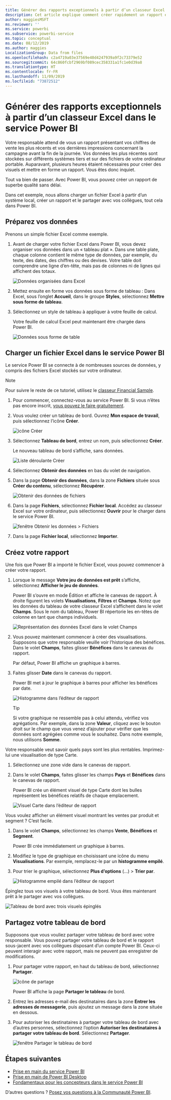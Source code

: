 ```yaml
---
title: Générer des rapports exceptionnels à partir d’un classeur Excel dans le service Power BI
description: Cet article explique comment créer rapidement un rapport exceptionnel à partir d’un classeur Excel.
author: maggiesMSFT
ms.reviewer: ''
ms.service: powerbi
ms.subservice: powerbi-service
ms.topic: conceptual
ms.date: 08/12/2019
ms.author: maggies
LocalizationGroup: Data from files
ms.openlocfilehash: c2a4719a03e37569e40d4247939a9f2c73379e52
ms.sourcegitcommit: 64c860fcbf2969bf089cec358331a1fc1e0d39a8
ms.translationtype: HT
ms.contentlocale: fr-FR
ms.lasthandoff: 11/09/2019
ms.locfileid: "73872512"
---
```

# <a name="from-excel-workbook-to-stunning-report-in-the-power-bi-service"></a>Générer des rapports exceptionnels à partir d’un classeur Excel dans le service Power BI
Votre responsable attend de vous un rapport présentant vos chiffres de vente les plus récents et vos dernières impressions concernant la campagne avant la fin de la journée. Vos données les plus récentes sont stockées sur différents systèmes tiers et sur des fichiers de votre ordinateur portable. Auparavant, plusieurs heures étaient nécessaires pour créer des visuels et mettre en forme un rapport. Vous êtes donc inquiet.

Tout va bien de passer. Avec Power BI, vous pouvez créer un rapport de superbe qualité sans délai.

Dans cet exemple, nous allons charger un fichier Excel à partir d’un système local, créer un rapport et le partager avec vos collègues, tout cela dans Power BI.

## <a name="prepare-your-data"></a>Préparez vos données
Prenons un simple fichier Excel comme exemple. 

1. Avant de charger votre fichier Excel dans Power BI, vous devez organiser vos données dans un « tableau plat ». Dans une table plate, chaque colonne contient le même type de données, par exemple, du texte, des dates, des chiffres ou des devises. Votre table doit comprendre une ligne d’en-tête, mais pas de colonnes ni de lignes qui affichent des totaux.

   ![Données organisées dans Excel](media/service-from-excel-to-stunning-report/pbi_excel_file.png)

2. Mettez ensuite en forme vos données sous forme de tableau : Dans Excel, sous l’onglet **Accueil**, dans le groupe **Styles**, sélectionnez **Mettre sous forme de tableau**. 

3. Sélectionnez un style de tableau à appliquer à votre feuille de calcul. 

   Votre feuille de calcul Excel peut maintenant être chargée dans Power BI.

   ![Données sous forme de table](media/service-from-excel-to-stunning-report/pbi_excel_table.png)

## <a name="upload-your-excel-file-to-the-power-bi-service"></a>Charger un fichier Excel dans le service Power BI
Le service Power BI se connecte à de nombreuses sources de données, y compris des fichiers Excel stockés sur votre ordinateur. 

 > [!NOTE] 
 > Pour suivre le reste de ce tutoriel, utilisez le [classeur Financial Sample](sample-financial-download.md).

1. Pour commencer, connectez-vous au service Power BI. Si vous n’êtes pas encore inscrit, [vous pouvez le faire gratuitement](https://powerbi.com).

2. Vous voulez créer un tableau de bord. Ouvrez **Mon espace de travail**, puis sélectionnez l’icône **Créer**.

   ![icône Créer](media/service-from-excel-to-stunning-report/power-bi-new-dash.png)

3. Sélectionnez **Tableau de bord**, entrez un nom, puis sélectionnez **Créer**. 

   Le nouveau tableau de bord s’affiche, sans données.

   ![Liste déroulante Créer](media/service-from-excel-to-stunning-report/power-bi-create-dash.png)

4. Sélectionnez **Obtenir des données** en bas du volet de navigation. 

5. Dans la page **Obtenir des données**, dans la zone **Fichiers** située sous **Créer du contenu**, sélectionnez **Récupérer**.

   ![Obtenir des données de fichiers](media/service-from-excel-to-stunning-report/pbi_get_files.png)

6. Dans la page **Fichiers**, sélectionnez **Fichier local**. Accédez au classeur Excel sur votre ordinateur, puis sélectionnez **Ouvrir** pour le charger dans le service Power BI. 

   ![fenêtre Obtenir les données > Fichiers](media/service-from-excel-to-stunning-report/pbi_local_file.png)

7. Dans la page **Fichier local**, sélectionnez **Importer**.


## <a name="build-your-report"></a>Créez votre rapport
Une fois que Power BI a importé le fichier Excel, vous pouvez commencer à créer votre rapport. 

1. Lorsque le message **Votre jeu de données est prêt** s’affiche, sélectionnez **Afficher le jeu de données**.  

   Power BI s’ouvre en mode Édition et affiche le canevas de rapport. À droite figurent les volets **Visualisations**, **Filtres** et **Champs**. Notez que les données du tableau de votre classeur Excel s’affichent dans le volet **Champs**. Sous le nom du tableau, Power BI répertorie les en-têtes de colonne en tant que champs individuels.

   ![Représentation des données Excel dans le volet Champs](media/service-from-excel-to-stunning-report/pbi_report_fields.png)

2. Vous pouvez maintenant commencer à créer des visualisations. Supposons que votre responsable veuille voir l’historique des bénéfices. Dans le volet **Champs**, faites glisser **Bénéfices** dans le canevas du rapport. 

   Par défaut, Power BI affiche un graphique à barres. 

3. Faites glisser **Date** dans le canevas du rapport. 

   Power BI met à jour le graphique à barres pour afficher les bénéfices par date.

   ![Histogramme dans l’éditeur de rapport](media/service-from-excel-to-stunning-report/pbi_report_pin-new.png)

   > [!TIP]
   > Si votre graphique ne ressemble pas à celui attendu, vérifiez vos agrégations. Par exemple, dans la zone **Valeur**, cliquez avec le bouton droit sur le champ que vous venez d’ajouter pour vérifier que les données sont agrégées comme vous le souhaitez. Dans notre exemple, nous utilisons **Somme**.
   > 

Votre responsable veut savoir quels pays sont les plus rentables. Imprimez-lui une visualisation de type Carte. 

1. Sélectionnez une zone vide dans le canevas de rapport. 

2. Dans le volet **Champs**, faites glisser les champs **Pays** et **Bénéfices** dans le canevas de rapport.

   Power BI crée un élément visuel de type Carte dont les bulles représentent les bénéfices relatifs de chaque emplacement.

   ![Visuel Carte dans l’éditeur de rapport](media/service-from-excel-to-stunning-report/pbi_report_map-new.png)

Vous voulez afficher un élément visuel montrant les ventes par produit et segment ? C’est facile. 

1. Dans le volet **Champs**, sélectionnez les champs **Vente**, **Bénéfices** et **Segment**. 
   
   Power BI crée immédiatement un graphique à barres. 

2. Modifiez le type de graphique en choisissant une icône du menu **Visualisations**. Par exemple, remplacez-le par un **histogramme empilé**. 

3. Pour trier le graphique, sélectionnez **Plus d’options** (...) > **Trier par**.

   ![Histogramme empilé dans l’éditeur de rapport](media/service-from-excel-to-stunning-report/pbi_barchart-new.png)

Épinglez tous vos visuels à votre tableau de bord. Vous êtes maintenant prêt à le partager avec vos collègues.

   ![Tableau de bord avec trois visuels épinglés](media/service-from-excel-to-stunning-report/pbi_report.png)

## <a name="share-your-dashboard"></a>Partagez votre tableau de bord
Supposons que vous vouliez partager votre tableau de bord avec votre responsable. Vous pouvez partager votre tableau de bord et le rapport sous-jacent avec vos collègues disposant d’un compte Power BI. Ceux-ci peuvent interagir avec votre rapport, mais ne peuvent pas enregistrer de modifications.

1. Pour partager votre rapport, en haut du tableau de bord, sélectionnez **Partager**.

   ![Icône de partage](media/service-from-excel-to-stunning-report/power-bi-share.png)

   Power BI affiche la page **Partager le tableau** de bord. 

2. Entrez les adresses e-mail des destinataires dans la zone **Entrer les adresses de messagerie**, puis ajoutez un message dans la zone située en dessous. 

3. Pour autoriser les destinataires à partager votre tableau de bord avec d’autres personnes, sélectionnez l’option **Autoriser les destinataires à partager votre tableau de bord**. Sélectionnez **Partager**.

   ![fenêtre Partager le tableau de bord](media/service-from-excel-to-stunning-report/power-bi-share-dash-new.png)

## <a name="next-steps"></a>Étapes suivantes

* [Prise en main du service Power BI](service-get-started.md)
* [Prise en main de Power BI Desktop](desktop-getting-started.md)
* [Fondamentaux pour les concepteurs dans le service Power BI](service-basic-concepts.md)

D’autres questions ? [Posez vos questions à la Communauté Power BI](https://community.powerbi.com/).

